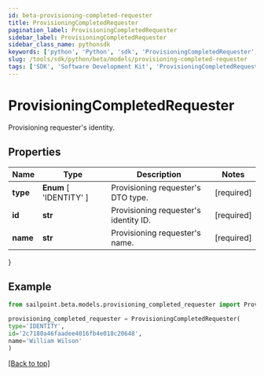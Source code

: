 ```yaml
---
id: beta-provisioning-completed-requester
title: ProvisioningCompletedRequester
pagination_label: ProvisioningCompletedRequester
sidebar_label: ProvisioningCompletedRequester
sidebar_class_name: pythonsdk
keywords: ['python', 'Python', 'sdk', 'ProvisioningCompletedRequester', 'BetaProvisioningCompletedRequester'] 
slug: /tools/sdk/python/beta/models/provisioning-completed-requester
tags: ['SDK', 'Software Development Kit', 'ProvisioningCompletedRequester', 'BetaProvisioningCompletedRequester']
---
```


# ProvisioningCompletedRequester

Provisioning requester's identity.

## Properties

Name | Type | Description | Notes
------------ | ------------- | ------------- | -------------
**type** |  **Enum** [  'IDENTITY' ] | Provisioning requester's DTO type. | [required]
**id** | **str** | Provisioning requester's identity ID. | [required]
**name** | **str** | Provisioning requester's name. | [required]
}

## Example

```python
from sailpoint.beta.models.provisioning_completed_requester import ProvisioningCompletedRequester

provisioning_completed_requester = ProvisioningCompletedRequester(
type='IDENTITY',
id='2c7180a46faadee4016fb4e018c20648',
name='William Wilson'
)

```
[[Back to top]](#) 

